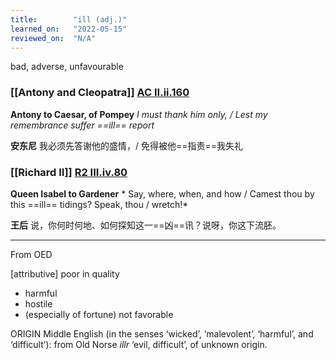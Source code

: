 ```yaml
---
title:        "ill (adj.)"
learned_on:   "2022-05-15"
reviewed_on:  "N/A"
---
```


bad, adverse, unfavourable

### [[Antony and Cleopatra]] [AC II.ii.160](https://www.shakespeareswords.com/Public/Play.aspx?Act=2&Scene=2&WorkId=8#108394)

**Antony to Caesar, of Pompey** *I must thank him only, / Lest my remembrance suffer ==ill== report*

**安东尼** 我必须先答谢他的盛情，/ 免得被他==指责==我失礼

### [[Richard II]] [R2 III.iv.80](https://www.shakespeareswords.com/Public/Play.aspx?Act=3&Scene=4&WorkId=22#192096) 

**Queen Isabel to Gardener** * Say, where, when, and how / Camest thou by this ==ill== tidings? Speak, thou / wretch!*

**王后** 说，你何时何地、如何探知这一==凶==讯？说呀，你这下流胚。

-----

From OED

\[attributive\] poor in quality
- harmful
- hostile
- (especially of fortune) not favorable

ORIGIN Middle English (in the senses ‘wicked’, ‘malevolent’, ‘harmful’, and ‘difficult’): from Old Norse *illr* ‘evil, difficult’, of unknown origin.

